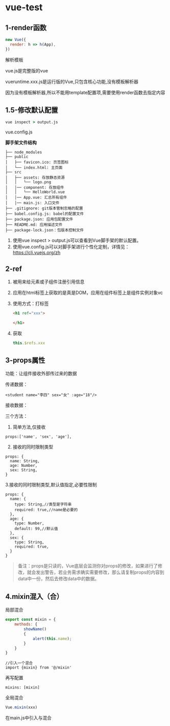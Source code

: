 # vue-test

## 1-render函数

```js
new Vue({
  render: h => h(App),
})
```

解析模板

vue.js是完整版的vue

vueruntime.xxx.js是运行版的Vue,只包含核心功能,没有模板解析器

因为没有模板解析器,所以不能用template配置项,需要使用render函数去指定内容

## 1.5-修改默认配置

```cmd
vue inspect > output.js
```

vue.config.js

**脚手架文件结构**

	├── node_modules 
	├── public
	│   ├── favicon.ico: 页签图标
	│   └── index.html: 主页面
	├── src
	│   ├── assets: 存放静态资源
	│   │   └── logo.png
	│   │── component: 存放组件
	│   │   └── HelloWorld.vue
	│   │── App.vue: 汇总所有组件
	│   │── main.js: 入口文件
	├── .gitignore: git版本管制忽略的配置
	├── babel.config.js: babel的配置文件
	├── package.json: 应用包配置文件 
	├── README.md: 应用描述文件
	├── package-lock.json：包版本控制文件

1. 使用vue inspect > output.js可以查看到Vue脚手架的默认配置。
2. 使用vue.config.js可以对脚手架进行个性化定制，详情见：https://cli.vuejs.org/zh

## 2-ref

1. 被用来给元素或子组件注册引用信息

2. 应用在html标签上获取的是真是DOM，应用在组件标签上是组件实例对象vc

3. 使用方式：打标签

   ```html
   <h1 ref="xxx">
       
   </h1>
   ```

4. 获取

   ```js
   this.$refs.xxx
   ```

   

## 3-props属性

功能：让组件接收外部传过来的数据

传递数据：

```vue
<student name="李四" sex="女" :age="18"/>
```

接收数据：

三个方法：

1. 简单方法,仅接收

```vue
props:['name', 'sex', 'age'],
```

2. 接收的同时限制类型

```vue
props: {
  name: String,
  age: Number,
  sex: String,
}
```

3.接收的同时限制类型,默认值指定,必要性限制

```
props: {
  name: {
    type: String,//类型是字符串
    required: true,//name是必要的
  },
  age: {
    type: Number,
    default: 99,//默认值
  },
  sex: {
    type: String,
    required: true,
  }
}
```

> 备注：props是只读的，Vue底层会监测你对props的修改，如果进行了修改，就会发出警告，若业务需求确实需要修改，那么请复制props的内容到data中一份，然后去修改data中的数据。

## 4.mixin混入（合）

局部混合

```js
export const mixin = {
    methods: {
        showName()
        {
            alert(this.name);
        }
    }
}
```

```vue
//引入一个混合
import {mixin} from '@/mixin'
```

再写配置

```vue
mixins: [mixin]
```



全局混合

```js
Vue.mixin(xxx)
```

在main.js中引入与混合

